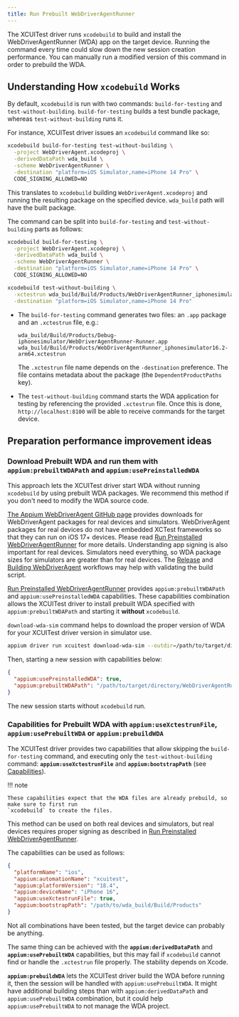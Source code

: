 ```yaml
---
title: Run Prebuilt WebDriverAgentRunner
---
```


The XCUITest driver runs `xcodebuild` to build and install the WebDriverAgentRunner (WDA) app on the
target device. Running the command every time could slow down the new session creation performance.
You can manually run a modified version of this command in order to prebuild the WDA.

## Understanding How `xcodebuild` Works

By default, `xcodebuild` is run with two commands: `build-for-testing` and `test-without-building`.
`build-for-testing` builds a test bundle package, whereas `test-without-building` runs it.

For instance, XCUITest driver issues an `xcodebuild` command like so:

```bash
xcodebuild build-for-testing test-without-building \
  -project WebDriverAgent.xcodeproj \
  -derivedDataPath wda_build \
  -scheme WebDriverAgentRunner \
  -destination "platform=iOS Simulator,name=iPhone 14 Pro" \
  CODE_SIGNING_ALLOWED=NO
```

This translates to `xcodebuild` building `WebDriverAgent.xcodeproj` and running the resulting
package on the specified device. `wda_build` path will have the built package.

The command can be split into `build-for-testing` and `test-without-building` parts as follows:

```bash
xcodebuild build-for-testing \
  -project WebDriverAgent.xcodeproj \
  -derivedDataPath wda_build \
  -scheme WebDriverAgentRunner \
  -destination "platform=iOS Simulator,name=iPhone 14 Pro" \
  CODE_SIGNING_ALLOWED=NO
```

```bash
xcodebuild test-without-building \
  -xctestrun wda_build/Build/Products/WebDriverAgentRunner_iphonesimulator16.2-arm64.xctestrun \
  -destination "platform=iOS Simulator,name=iPhone 14 Pro"
```

* The `build-for-testing` command generates two files: an `.app` package and an `.xctestrun` file, e.g.:

    ```
    wda_build/Build/Products/Debug-iphonesimulator/WebDriverAgentRunner-Runner.app
    wda_build/Build/Products/WebDriverAgentRunner_iphonesimulator16.2-arm64.xctestrun
    ```

    The `.xctestrun` file name depends on the `-destination` preference. The file contains metadata
    about the package (the `DependentProductPaths` key).

* The `test-without-building` command starts the WDA application for testing by referencing the
  provided `.xctestrun` file. Once this is done, `http://localhost:8100` will be able to receive
  commands for the target device.

## Preparation performance improvement ideas

### Download Prebuilt WDA and run them with `appium:prebuiltWDAPath` and `appium:usePreinstalledWDA`

This approach lets the XCUITest driver start WDA without running `xcodebuild` by using prebuilt WDA packages.
We recommend this method if you don't need to modify the WDA source code.

[The Appium WebDriverAgent GitHub page](https://github.com/appium/WebDriverAgent/releases) provides
downloads for WebDriverAgent packages for real devices and simulators.
WebDriverAgent packages for real devices do not have embedded XCTest frameworks so that
they can run on iOS 17+ devices. Please read [Run Preinstalled WebDriverAgentRunner](./run-preinstalled-wda.md)
for more details. Understanding app signing is also important for real devices.
Simulators need everything, so WDA package sizes for simulators are greater than for real devices.
The [Release](https://github.com/appium/appium-xcuitest-driver/actions/workflows/publish.js.yml) and
[Building WebDriverAgent](https://github.com/appium/WebDriverAgent/actions/workflows/wda-package.yml)
workflows may help with validating the build script.

[Run Preinstalled WebDriverAgentRunner](./run-preinstalled-wda.md) provides `appium:prebuiltWDAPath`
and `appium:usePreinstalledWDA` capabilities.
These capabilities combination allows the XCUITest driver to install prebuilt WDA specified with
`appium:prebuiltWDAPath` and starting it **without** `xcodebuild`.

`download-wda-sim` command helps to download the proper version of WDA for your XCUITest driver version
in simulator use.

```bash
appium driver run xcuitest download-wda-sim --outdir=/path/to/target/directory
```

Then, starting a new session with capabilities below:

```json
{
  "appium:usePreinstalledWDA": true,
  "appium:prebuiltWDAPath": "/path/to/target/directory/WebDriverAgentRunner-Runner.app"
}
```

The new session starts without `xcodebuild` run.

### Capabilities for Prebuilt WDA with `appium:useXctestrunFile`, `appium:usePrebuiltWDA` or `appium:prebuildWDA`

The XCUITest driver provides two capabilities that allow skipping the `build-for-testing` command,
and executing only the `test-without-building` command: __`appium:useXctestrunFile`__ and
__`appium:bootstrapPath`__ (see [Capabilities](../reference/capabilities.md#webdriveragent)).

!!! note

    These capabilities expect that the WDA files are already prebuild, so make sure to first run
    `xcodebuild` to create the files.

This method can be used on both real devices and simulators, but real devices requires proper
signing as described in [Run Preinstalled WebDriverAgentRunner](./run-preinstalled-wda.md).

The capabilities can be used as follows:

```json
{
  "platformName": "ios",
  "appium:automationName": "xcuitest",
  "appium:platformVersion": "18.4",
  "appium:deviceName": "iPhone 16",
  "appium:useXctestrunFile": true,
  "appium:bootstrapPath": "/path/to/wda_build/Build/Products"
}
```

Not all combinations have been tested, but the target device can probably be anything.

The same thing can be achieved with the __`appium:derivedDataPath`__ and __`appium:usePrebuiltWDA`__
capabilities, but this may fail if `xcodebuild` cannot find or handle the `.xctestrun` file
properly. The stability depends on Xcode.

__`appium:prebuildWDA`__ lets the XCUITest driver build the WDA before running it, then the session
will be handled with `appium:usePrebuiltWDA`.
It might have additional building steps than with `appium:derivedDataPath` and `appium:usePrebuiltWDA`
combination, but it could help `appium:usePrebuiltWDA` to not manage the WDA project.

